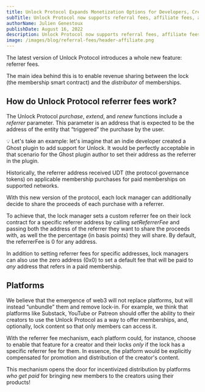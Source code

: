 ```yaml
---
title: Unlock Protocol Expands Monetization Options for Developers, Creators, Platforms, and Affiliates
subTitle: Unlock Protocol now supports referral fees, affiliate fees, and other monetization options
authorName: Julien Genestoux
publishDate: August 16, 2022
description: Unlock Protocol now supports referral fees, affiliate fees, and other ways for developers, creators, platforms, and the Unlock ecosystem to monetize.
image: /images/blog/referral-fees/header-affiliate.png
---
```


The latest version of Unlock Protocol introduces a whole new feature: referrer fees.

The main idea behind this is to enable revenue sharing between the lock (the membership smart contract) and the *distributor* of memberships.

## How do Unlock Protocol referrer fees work?

The Unlock Protocol *purchase*, *extend*, and *renew* functions include a *referrer* parameter. This parameter is an address that is expected to be the address of the entity that “triggered” the purchase by the user.

<aside>
💡 Let's take an example: let's imagine that an indie developer created a Ghost plugin to add support for Unlock. It would be perfectly acceptable in that scenario for the Ghost plugin author to set their address as the referrer in the plugin.

</aside>

Historically, the referrer address received UDT (the protocol governance tokens) on applicable membership purchases for paid memberships on supported networks.

With this new version of the protocol, each lock manager can additionally decide to share the proceeds of each purchase with a referrer.

To achieve that, the lock manager sets a custom referrer fee on their lock contract for a specific referrer address by calling *setReferrerFee* and passing both the address of the referrer they want to share the proceeds with, as well the the percentage (in basis points) they will share. By default, the referrerFee is 0 for any address.

In addition to setting referrer fees for specific addresses, lock managers can also use the zero address (0x0) to set a default fee that will be paid to *any* address that refers in a paid membership.

## Platforms

We believe that the emergence of web3 will not replace platforms, but will instead “unbundle” them and remove lock-in. For example, we think that platforms like Substack, YouTube or Patreon should offer the ability to their creators to use the Unlock Protocol as a way to offer memberships, and, optionally, lock content so that only members can access it.

With the referrer fee mechanism, each platform could, for instance, choose to enable that feature for a creator and their locks *only* if the lock has a specific referrer fee for them. In essence, the platform would be explicitly compensated for promotion and distribution of the creator's content.

This mechanism opens the door for incentivized distribution by platforms *who get paid* for bringing new members to the creators using their products!
